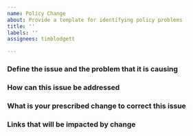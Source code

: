 ```yaml
---
name: Policy Change
about: Provide a template for identifying policy problems
title: ''
labels: ''
assignees: timblodgett

---
```


### Define the issue and the problem that it is causing
### How can this issue be addressed
### What is your prescribed change to correct this issue
### Links that will be impacted by change
